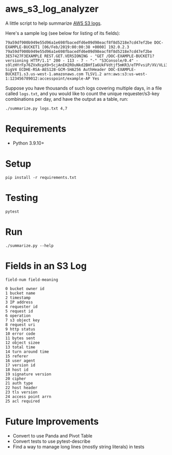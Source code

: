 # aws_s3_log_analyzer

A little script to help summarize [AWS S3 logs](https://docs.aws.amazon.com/AmazonS3/latest/userguide/LogFormat.html).

Here's a sample log (see below for listing of its fields):

```
79a59df900b949e55d96a1e698fbacedfd6e09d98eacf8f8d5218e7cd47ef2be DOC-EXAMPLE-BUCKET1 [06/Feb/2019:00:00:38 +0000] 192.0.2.3 79a59df900b949e55d96a1e698fbacedfd6e09d98eacf8f8d5218e7cd47ef2be 3E57427F3EXAMPLE REST.GET.VERSIONING - "GET /DOC-EXAMPLE-BUCKET1?versioning HTTP/1.1" 200 - 113 - 7 - "-" "S3Console/0.4" - s9lzHYrFp76ZVxRcpX9+5cjAnEH2ROuNkd2BHfIa6UkFVdtjf5mKR3/eTPFvsiP/XV/VLi31234= SigV4 ECDHE-RSA-AES128-GCM-SHA256 AuthHeader DOC-EXAMPLE-BUCKET1.s3.us-west-1.amazonaws.com TLSV1.2 arn:aws:s3:us-west-1:123456789012:accesspoint/example-AP Yes
```

Suppose you have thousands of such logs covering multiple days, in a file called `logs.txt`, and you would like to count the unique requester/s3-key combinations per day, and have the output as a table, run:

```
./summarize.py logs.txt 4,7
```

# Requirements

- Python 3.9.10+

# Setup

```
pip install -r requirements.txt
```

# Testing

```
pytest
```

# Run

```
./summarize.py --help
```

# Fields in an S3 Log

```
field-num field-meaning

0 bucket owner id
1 bucket name
2 timestamp
3 IP address
4 requester id
5 request id
6 operation
7 s3 object key
8 request uri
9 http status
10 error code
11 bytes sent
12 object sizee
13 total time
14 turn around time
15 referer
16 user agent
17 version id
18 host id
19 signature version
20 cipher
21 auth type
22 host header
23 tls version
24 access point arrn
25 acl required
```

# Future Improvements

- Convert to use Panda and Pivot Table
- Convert tests to use pytest-describe
- Find a way to manage long lines (mostly string literals) in tests

